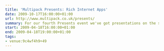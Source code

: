 ```yaml
---
title: 'Multipack Presents: Rich Internet Apps'
date: 2009-10-17T16:00:00+01:00
url: http://www.multipack.co.uk/presents/
summary: For our fourth Presents event we've got presentations on the state of play with Rich Internet Applications, from Microsoft Silverlight (Nick Harewood) and HTML 5 (Bruce Lawson). As always meet beforehand at the Old Crown in Digbeth for lunch and a pint, before heading to the offices of One Black Bear for the presentations.
start: 2009-04-18T16:00:00+01:00
end: 2009-04-18T19:00:00+01:00
tags:
- venue:9c4wf4h9+49
---
```

